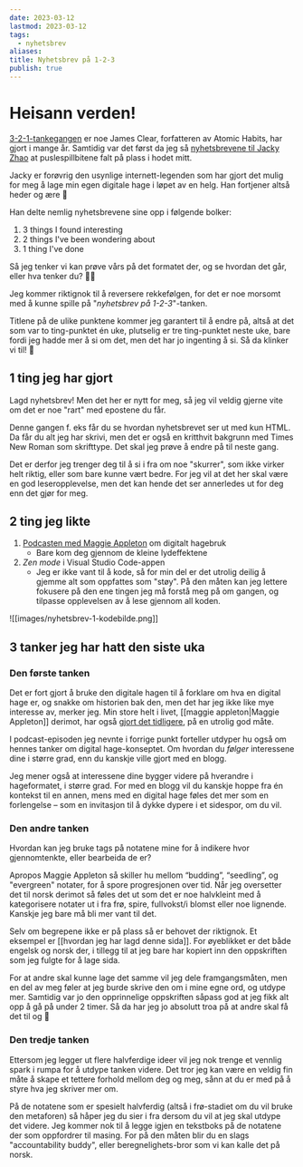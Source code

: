 ```yaml
---
date: 2023-03-12
lastmod: 2023-03-12
tags:
  - nyhetsbrev
aliases: 
title: Nyhetsbrev på 1-2-3
publish: true
---
```

# Heisann verden!

[3-2-1-tankegangen](https://jamesclear.com/3-2-1/february-2-2023?utm_source=simenskriver&utm_medium=email) er noe James Clear, forfatteren av Atomic Habits, har gjort i mange år. Samtidig var det først da jeg så [nyhetsbrevene til Jacky Zhao](https://github.com/jackyzha0/blog/blob/master/newsletter/4.md?utm_source=simenskriver&utm_medium=email) at puslespillbitene falt på plass i hodet mitt.

Jacky er forøvrig den usynlige internett-legenden som har gjort det mulig for meg å lage min egen digitale hage i løpet av en helg. Han fortjener altså heder og ære 👏

Han delte nemlig nyhetsbrevene sine opp i følgende bolker:

1. 3 things I found interesting
2. 2 things I've been wondering about
3. 1 thing I've done

Så jeg tenker vi kan prøve vårs på det formatet der, og se hvordan det går, eller hva tenker du? 🤷‍♂️

Jeg kommer riktignok til å reversere rekkefølgen, for det er noe morsomt med å kunne spille på "_nyhetsbrev på 1-2-3_"-tanken.

Titlene på de ulike punktene kommer jeg garantert til å endre på, altså at det som var to ting-punktet én uke, plutselig er tre ting-punktet neste uke, bare fordi jeg hadde mer å si om det, men det har jo ingenting å si. Så da klinker vi til! 🥳

## 1 ting jeg har gjort

Lagd nyhetsbrev! Men det her er nytt for meg, så jeg vil veldig gjerne vite om det er noe "rart" med epostene du får.

Denne gangen f. eks får du se hvordan nyhetsbrevet ser ut med kun HTML. Da får du alt jeg har skrivi, men det er også en kritthvit bakgrunn med Times New Roman som skrifttype. Det skal jeg prøve å endre på til neste gang.

Det er derfor jeg trenger deg til å si i fra om noe "skurrer", som ikke virker helt riktig, eller som bare kunne vært bedre. For jeg vil at det her skal være en god leseropplevelse, men det kan hende det ser annerledes ut for deg enn det gjør for meg.

## 2 ting jeg likte

1. [Podcasten med Maggie Appleton](https://open.spotify.com/episode/3wUYDrn5wB7oNDrugprH1F?si=523211ad911247df&utm_source=simenskriver&utm_medium=email) om digitalt hagebruk
    - Bare kom deg gjennom de kleine lydeffektene
2. _Zen mode_ i Visual Studio Code-appen
    - Jeg er ikke vant til å kode, så for min del er det utrolig deilig å gjemme alt som oppfattes som "støy". På den måten kan jeg lettere fokusere på den ene tingen jeg må forstå meg på om gangen, og tilpasse opplevelsen av å lese gjennom all koden.

![[images/nyhetsbrev-1-kodebilde.png]]

## 3 tanker jeg har hatt den siste uka

### Den første tanken

Det er fort gjort å bruke den digitale hagen til å forklare om hva en digital hage er, og snakke om historien bak den, men det har jeg ikke like mye interesse av, merker jeg. Min store helt i livet, [[maggie appleton|Maggie Appleton]] derimot, har også [gjort det tidligere](https://maggieappleton.com/garden-history?utm_source=simenskriver&utm_medium=email), på en utrolig god måte.

I podcast-episoden jeg nevnte i forrige punkt forteller utdyper hu også om hennes tanker om digital hage-konseptet. Om hvordan du _følger_ interessene dine i større grad, enn du kanskje ville gjort med en blogg.

Jeg mener også at interessene dine bygger videre på hverandre i hageformatet, i større grad. For med en blogg vil du kanskje hoppe fra én kontekst til en annen, mens med en digital hage føles det mer som en forlengelse – som en invitasjon til å dykke dypere i et sidespor, om du vil.

### Den andre tanken

Hvordan kan jeg bruke tags på notatene mine for å indikere hvor gjennomtenkte, eller bearbeida de er?

Apropos Maggie Appleton så skiller hu mellom “budding”, “seedling”, og "evergreen" notater, for å spore progresjonen over tid. Når jeg oversetter det til norsk derimot så føles det ut som det er noe halvkleint med å kategorisere notater ut i fra frø, spire, fullvokst/i blomst eller noe lignende. Kanskje jeg bare må bli mer vant til det.

Selv om begrepene ikke er på plass så er behovet der riktignok. Et eksempel er [[hvordan jeg har lagd denne sida]]. For øyeblikket er det både engelsk og norsk der, i tillegg til at jeg bare har kopiert inn den oppskriften som jeg fulgte for å lage sida.

For at andre skal kunne lage det samme vil jeg dele framgangsmåten, men en del av meg føler at jeg burde skrive den om i mine egne ord, og utdype mer. Samtidig var jo den opprinnelige oppskriften såpass god at jeg fikk alt opp å gå på under 2 timer. Så da har jeg jo absolutt troa på at andre skal få det til og 💪

### Den tredje tanken

Ettersom jeg legger ut flere halvferdige ideer vil jeg nok trenge et vennlig spark i rumpa for å utdype tanken videre. Det tror jeg kan være en veldig fin måte å skape et tettere forhold mellom deg og meg, sånn at du er med på å styre hva jeg skriver mer om.

På de notatene som er spesielt halvferdig (altså i frø-stadiet om du vil bruke den metaforen) så håper jeg du sier i fra dersom du vil at jeg skal utdype det videre. Jeg kommer nok til å legge igjen en tekstboks på de notatene der som oppfordrer til masing. For på den måten blir du en slags "accountability buddy", eller beregnelighets-bror som vi kan kalle det på norsk.
